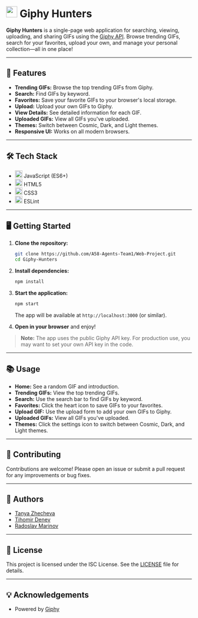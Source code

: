 # <img src="./src/images/logo.png" width="30" height="30"> Giphy Hunters

**Giphy Hunters** is a single-page web application for searching, viewing, uploading, and sharing GIFs using the [Giphy API](https://developers.giphy.com/). Browse trending GIFs, search for your favorites, upload your own, and manage your personal collection—all in one place!

---

## 🚀 Features

- **Trending GIFs:** Browse the top trending GIFs from Giphy.
- **Search:** Find GIFs by keyword.
- **Favorites:** Save your favorite GIFs to your browser's local storage.
- **Upload:** Upload your own GIFs to Giphy.
- **View Details:** See detailed information for each GIF.
- **Uploaded GIFs:** View all GIFs you've uploaded.
- **Themes:** Switch between Cosmic, Dark, and Light themes.
- **Responsive UI:** Works on all modern browsers.

---

## 🛠️ Tech Stack

- <img src="https://upload.wikimedia.org/wikipedia/commons/6/6a/JavaScript-logo.png" height="20"> JavaScript (ES6+)
- <img src="https://img.shields.io/badge/html5-%23E34F26.svg?style=for-the-badge&logo=html5&logoColor=white" height="20"> HTML5
- <img src="https://img.shields.io/badge/css3-%231572B6.svg?style=for-the-badge&logo=css3&logoColor=white" height="20"> CSS3
- <img src="https://img.shields.io/badge/eslint-3A33D1?style=for-the-badge&logo=eslint&logoColor=white" height="20"> ESLint

---

## 🖥️ Getting Started

1. **Clone the repository:**

   ```bash
   git clone https://github.com/A58-Agents-Team1/Web-Project.git
   cd Giphy-Hunters
   ```

2. **Install dependencies:**

   ```bash
   npm install
   ```

3. **Start the application:**

   ```bash
   npm start
   ```

   The app will be available at `http://localhost:3000` (or similar).

4. **Open in your browser** and enjoy!

> **Note:** The app uses the public Giphy API key. For production use, you may want to set your own API key in the code.

---

## 📚 Usage

- **Home:** See a random GIF and introduction.
- **Trending GIFs:** View the top trending GIFs.
- **Search:** Use the search bar to find GIFs by keyword.
- **Favorites:** Click the heart icon to save GIFs to your favorites.
- **Upload GIF:** Use the upload form to add your own GIFs to Giphy.
- **Uploaded GIFs:** View all GIFs you've uploaded.
- **Themes:** Click the settings icon to switch between Cosmic, Dark, and Light themes.

---

## 🤝 Contributing

Contributions are welcome! Please open an issue or submit a pull request for any improvements or bug fixes.

---

## 👥 Authors

- [Tanya Zhecheva](https://github.com/TanyaZhecheva)
- [Tihomir Denev](https://github.com/TihomirDenev)
- [Radoslav Marinov](https://github.com/Radoslav-Marinovv)

---

## 📄 License

This project is licensed under the ISC License. See the [LICENSE](LICENSE) file for details.

---

## 💡 Acknowledgements

- Powered by [Giphy](https://giphy.com/)
